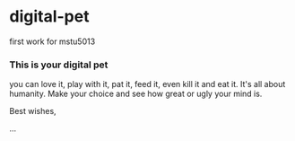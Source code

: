 # digital-pet
first work for mstu5013


### This is your digital pet

you can love it, play with it, pat it, feed it, even kill it and eat it. It's all about humanity. Make your choice and see how great or ugly your mind is.

Best wishes,

...